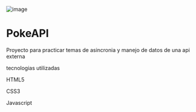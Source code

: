 ![image](https://github.com/FedeNY/PokeAPI/assets/111819866/1cc5ff1a-b69b-49f3-ae59-d7dd224ed115)
# PokeAPI
Proyecto para practicar temas de asincronia y manejo de datos de una api externa

tecnologias utilizadas

HTML5

CSS3

Javascript

